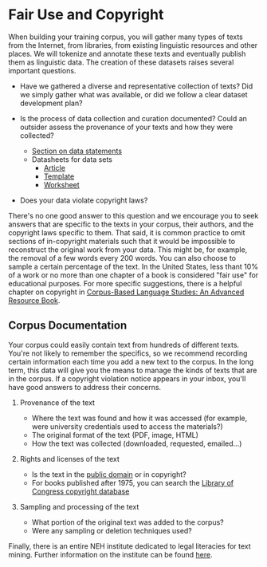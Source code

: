 Fair Use and Copyright
=======================

When building your training corpus, you will gather many types of texts from the Internet, from libraries, from existing linguistic resources and other places. We will tokenize and annotate these texts and eventually publish them as linguistic data. The creation of these datasets raises several important questions.  

- Have we gathered a diverse and representative collection of texts? Did we simply gather what was available, or did we follow a clear dataset development plan? 

- Is the process of data collection and curation documented? Could an outsider assess the provenance of your texts and how they were collected? 
    - [Section on data statements](https://www.aclweb.org/anthology/Q18-1041/)
    - Datasheets for data sets
        - [Article](https://arxiv.org/abs/1803.09010)
        - [Template](https://github.com/AudreyBeard/Datasheets-for-Datasets-Template/blob/master/Datasheet_for_Datasets.pdf)
        - <a href="Datasheets_Template.pdf">Worksheet</a>

- Does your data violate copyright laws?  

There's no one good answer to this question and we encourage you to seek answers that are specific to the texts in your corpus, their authors, and the copyright laws specific to them. That said, it is common practice to omit sections of in-copyright materials such that it would be impossible to reconstruct the original work from your data. This might be, for example, the removal of a few words every 200 words. You can also choose to sample a certain percentage of the text. In the United States, less thant 10% of a work or no more than one chapter of a book is considered "fair use" for educational purposes. For more specific suggestions, there is a helpful chapter on copyright in [Corpus-Based Language Studies: An Advanced Resource Book](https://www.lancaster.ac.uk/fass/projects/corpus/ZJU/xCBLS/chapters/A09.pdf). 

## Corpus Documentation

Your corpus could easily contain text from hundreds of different texts. You're not likely to remember the specifics, so we recommend recording certain information each time you add a new text to the corpus. In the long term, this data will give you the means to manage the kinds of texts that are in the corpus. If a copyright violation notice appears in your inbox, you'll have good answers to address their concerns. 

1. Provenance of the text
    - Where the text was found and how it was accessed (for example, were university credentials used to access the materials?)  
    - The original format of the text (PDF, image, HTML)
    - How the text was collected (downloaded, requested, emailed...)

2. Rights and licenses of the text
    - Is the text in the [public domain](https://fairuse.stanford.edu/overview/public-domain/welcome/) or in copyright? 
    - For books published after 1975, you can search the [Library of Congress copyright database](http://cocatalog.loc.gov.)

3. Sampling and processing of the text
   - What portion of the original text was added to the corpus? 
   - Were any sampling or deletion techniques used? 

 
Finally, there is an entire NEH institute dedicated to legal literacies for text mining. Further information on the institute can be found [here](https://buildinglltdm.org/).